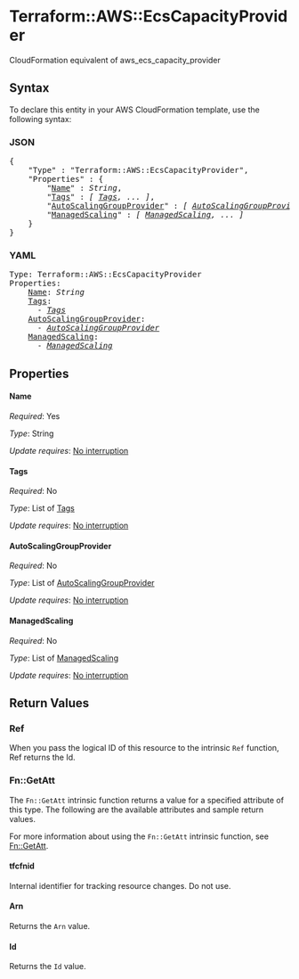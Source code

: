 # Terraform::AWS::EcsCapacityProvider

CloudFormation equivalent of aws_ecs_capacity_provider

## Syntax

To declare this entity in your AWS CloudFormation template, use the following syntax:

### JSON

<pre>
{
    "Type" : "Terraform::AWS::EcsCapacityProvider",
    "Properties" : {
        "<a href="#name" title="Name">Name</a>" : <i>String</i>,
        "<a href="#tags" title="Tags">Tags</a>" : <i>[ <a href="tags.md">Tags</a>, ... ]</i>,
        "<a href="#autoscalinggroupprovider" title="AutoScalingGroupProvider">AutoScalingGroupProvider</a>" : <i>[ <a href="autoscalinggroupprovider.md">AutoScalingGroupProvider</a>, ... ]</i>,
        "<a href="#managedscaling" title="ManagedScaling">ManagedScaling</a>" : <i>[ <a href="managedscaling.md">ManagedScaling</a>, ... ]</i>
    }
}
</pre>

### YAML

<pre>
Type: Terraform::AWS::EcsCapacityProvider
Properties:
    <a href="#name" title="Name">Name</a>: <i>String</i>
    <a href="#tags" title="Tags">Tags</a>: <i>
      - <a href="tags.md">Tags</a></i>
    <a href="#autoscalinggroupprovider" title="AutoScalingGroupProvider">AutoScalingGroupProvider</a>: <i>
      - <a href="autoscalinggroupprovider.md">AutoScalingGroupProvider</a></i>
    <a href="#managedscaling" title="ManagedScaling">ManagedScaling</a>: <i>
      - <a href="managedscaling.md">ManagedScaling</a></i>
</pre>

## Properties

#### Name

_Required_: Yes

_Type_: String

_Update requires_: [No interruption](https://docs.aws.amazon.com/AWSCloudFormation/latest/UserGuide/using-cfn-updating-stacks-update-behaviors.html#update-no-interrupt)

#### Tags

_Required_: No

_Type_: List of <a href="tags.md">Tags</a>

_Update requires_: [No interruption](https://docs.aws.amazon.com/AWSCloudFormation/latest/UserGuide/using-cfn-updating-stacks-update-behaviors.html#update-no-interrupt)

#### AutoScalingGroupProvider

_Required_: No

_Type_: List of <a href="autoscalinggroupprovider.md">AutoScalingGroupProvider</a>

_Update requires_: [No interruption](https://docs.aws.amazon.com/AWSCloudFormation/latest/UserGuide/using-cfn-updating-stacks-update-behaviors.html#update-no-interrupt)

#### ManagedScaling

_Required_: No

_Type_: List of <a href="managedscaling.md">ManagedScaling</a>

_Update requires_: [No interruption](https://docs.aws.amazon.com/AWSCloudFormation/latest/UserGuide/using-cfn-updating-stacks-update-behaviors.html#update-no-interrupt)

## Return Values

### Ref

When you pass the logical ID of this resource to the intrinsic `Ref` function, Ref returns the Id.

### Fn::GetAtt

The `Fn::GetAtt` intrinsic function returns a value for a specified attribute of this type. The following are the available attributes and sample return values.

For more information about using the `Fn::GetAtt` intrinsic function, see [Fn::GetAtt](https://docs.aws.amazon.com/AWSCloudFormation/latest/UserGuide/intrinsic-function-reference-getatt.html).

#### tfcfnid

Internal identifier for tracking resource changes. Do not use.

#### Arn

Returns the <code>Arn</code> value.

#### Id

Returns the <code>Id</code> value.

